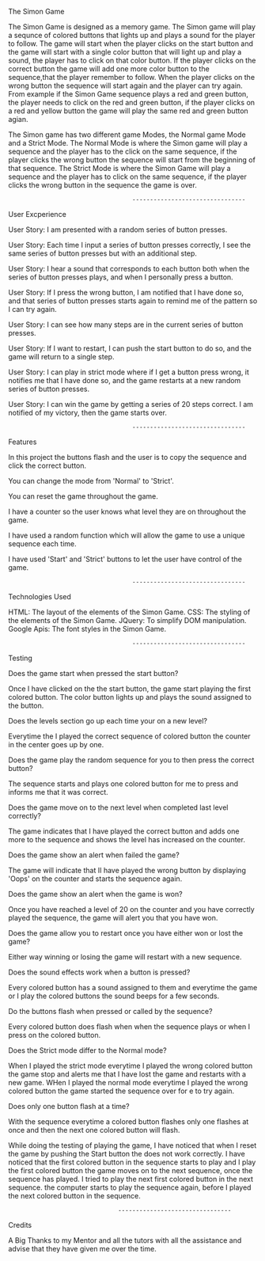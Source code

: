 The Simon Game

The Simon Game is designed as a memory game. The Simon game will play a sequnce of colored buttons that lights up and plays
a sound for the player to follow. The game will start when the player clicks on the start button and the game will start
with a single color button that will light up and play a sound, the player has to click on that color button. If the player
clicks on the correct button the game will add one more color button to the sequence,that the player remember to follow. 
When the player clicks on the wrong button the sequence will start again and the player can try again. From example if the
Simon Game sequence plays a red and green button, the player needs to click on the red and green button, if the player
clicks on a red and yellow button the game will play the same red and green button agian.

The Simon game has two different game Modes, the Normal game Mode and a Strict Mode. The Normal Mode is where the Simon
game will play a sequence and the player has to the click on the same sequence, if the player clicks the wrong button the
sequence will start from the beginning of that sequence. The Strict Mode is where the Simon Game will play a sequence and 
the player has to click on the same sequence, if the player clicks the wrong button in the sequence the game is over. 

                                       --------------------------------

User Excperience

User Story: I am presented with a random series of button presses.

User Story: Each time I input a series of button presses correctly, I see the same series of button presses but with an
additional step.

User Story: I hear a sound that corresponds to each button both when the series of button presses plays, and when I 
personally press a button.

User Story: If I press the wrong button, I am notified that I have done so, and that series of button presses starts again
to remind me of the pattern so I can try again.

User Story: I can see how many steps are in the current series of button presses.

User Story: If I want to restart, I can push the start button to do so, and the game will return to a single step.

User Story: I can play in strict mode where if I get a button press wrong, it notifies me that I have done so, and the game
restarts at a new random series of button presses.

User Story: I can win the game by getting a series of 20 steps correct. I am notified of my victory, then the game starts
over.

                                       --------------------------------


Features

In this project the buttons flash and the user is to copy the sequence and click the correct button.

You can change the mode from 'Normal' to 'Strict'.

You can reset the game throughout the game.

I have a counter so the user knows what level they are on throughout the game.

I have used a random function which will allow the game to use a unique sequence each time.

I have used 'Start' and 'Strict' buttons to let the user have control of the game.

                                       --------------------------------

Technologies Used

HTML: The layout of the elements of the Simon Game.
CSS: The styling of the elements of the Simon Game.
JQuery: To simplify DOM manipulation.
Google Apis: The font styles in the Simon Game. 

                                       --------------------------------

Testing

Does the game start when pressed the start button?

Once I have clicked on the the start button, the game start playing the first colored button.
The color button lights up and plays the sound assigned to the button.

Does the levels section go up each time your on a new level?

Everytime the I played the correct sequence of colored button the counter in the center goes up by one. 

Does the game play the random sequence for you to then press the correct button?

The sequence starts and plays one colored button for me to press and informs me that it was correct.

Does the game move on to the next level when completed last level correctly?

The game indicates that I have played the correct button and adds one more to the sequence and shows the level has
increased on the counter.

Does the game show an alert when failed the game?

The game will indicate that II have played the wrong button by displaying 'Oops' on the counter and starts the
sequence again.

Does the game show an alert when the game is won?

Once you have reached a level of 20 on the counter and you have correctly played the sequence, the game will alert
you that you have won.

Does the game allow you to restart once you have either won or lost the game?

Either way winning or losing the game will restart with a new sequence.

Does the sound effects work when a button is pressed?

Every colored button has a sound assigned to them and everytime the game or I play the colored buttons the sound
beeps for a few seconds.

Do the buttons flash when pressed or called by the sequence?

Every colored button does flash when when the sequence plays or when I press on the colored button.

Does the Strict mode differ to the Normal mode?

When I played the strict mode everytime I played the wrong colored button the game stop and alerts me that I have
lost the game and restarts with a new game.
WHen I played the normal mode everytime I played the wrong colored button the game started the sequence over for 
e to try again.

Does only one button flash at a time?

With the sequence everytime a colored button flashes only one flashes at once and then the next one colored button
will flash.



While doing the testing of playing the game, I have noticed that when I reset the game by pushing the Start button
the does not work correctly. I have noticed that the first colored button in the sequence starts to play and
I play the first colored button the game moves on to the next sequence, once the sequence has played. I tried
to play the next first colored button in the next sequence. the computer starts to play the sequence again, before 
I played the next colored button in the sequence. 



                                   --------------------------------


Credits

A Big Thanks to my Mentor and all the tutors with all the assistance and advise that they have given me over the time.
